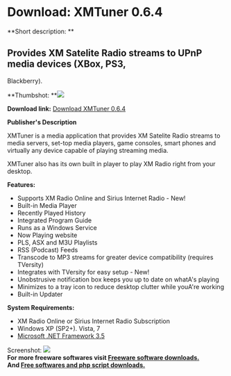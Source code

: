 # Download: XMTuner 0.6.4

**Short description: **

## Provides XM Satelite Radio streams to UPnP media devices (XBox, PS3,
Blackberry).

  
**Thumbshot: **![](http://www.freewarefiles.com/screenshot/xmtuner_md.jpg)   
  
**Download link:** [Download XMTuner 0.6.4](http://freesoftwares.boysofts.com/XMTuner_program_55168.html)  
  

**Publisher's Description**  
  

XMTuner is a media application that provides XM Satelite Radio streams to
media servers, set-top media players, game consoles, smart phones and
virtually any device capable of playing streaming media.

XMTuner also has its own built in player to play XM Radio right from your
desktop.

**Features:**

  * Supports XM Radio Online and Sirius Internet Radio - New! 
  * Built-in Media Player 
  * Recently Played History 
  * Integrated Program Guide 
  * Runs as a Windows Service 
  * Now Playing website 
  * PLS, ASX and M3U Playlists 
  * RSS (Podcast) Feeds 
  * Transcode to MP3 streams for greater device compatibility (requires TVersity) 
  * Integrates with TVersity for easy setup - New! 
  * Unobstrusive notification box keeps you up to date on whatA's playing 
  * Minimizes to a tray icon to reduce desktop clutter while youA're working 
  * Built-in Updater 

**System Requirements:**

  * XM Radio Online or Sirius Internet Radio Subscription 
  * Windows XP (SP2+). Vista, 7 
  * [Microsoft .NET Framework 3.5](http://www.freewarefiles.com/Microsoft-NET-Framework-3_program_31320.html)

  
  
Screenshot: ![](http://www.freewarefiles.com/screenshot/xmtuner.jpg)  
**For more freeware softwares visit [Freeware software downloads.](http://freesoftwares.boysofts.com/)**   
**And [Free softwares and php script downloads.](http://www.boysofts.com/)**

